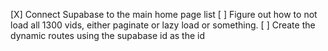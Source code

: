 [X] Connect Supabase to the main home page list
[ ] Figure out how to not load all 1300 vids, either paginate or lazy load or something.
[ ] Create the dynamic routes using the supabase id as the id
